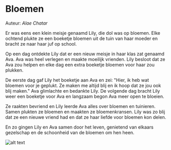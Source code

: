 # Bloemen
Auteur: _Alae Chatar_


Er was eens een klein meisje genaamd Lily, die dol was op bloemen. Elke ochtend plukte ze een boeketje bloemen uit de tuin van haar moeder en bracht ze naar haar juf op school.

Op een dag ontdekte Lily dat er een nieuw meisje in haar klas zat genaamd Ava. Ava was heel verlegen en maakte moeilijk vrienden. Lily besloot dat ze Ava zou helpen en elke dag een extra boeketje bloemen voor haar zou plukken.

De eerste dag gaf Lily het boeketje aan Ava en zei: "Hier, ik heb wat bloemen voor je geplukt. Ze maken me altijd blij en ik hoop dat ze jou ook blij maken." Ava glimlachte en bedankte Lily. De volgende dag bracht Lily weer een boeketje voor Ava en langzaam begon Ava meer open te bloeien.

Ze raakten bevriend en Lily leerde Ava alles over bloemen en tuinieren. Samen plukten ze bloemen en maakten ze bloemenkransen. Lily was zo blij dat ze een nieuwe vriend had en dat ze haar liefde voor bloemen kon delen.

En zo gingen Lily en Ava samen door het leven, genietend van elkaars gezelschap en de schoonheid van de bloemen om hen heen.

![alt text](https://www.gardendesign.com/pictures/images/675x529Max/site_3/helianthus-yellow-flower-pixabay_11863.jpg)
